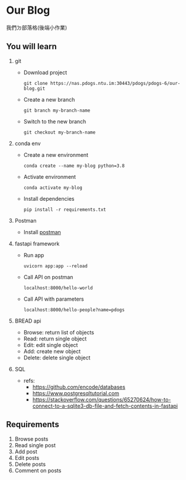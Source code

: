 # Our Blog

我們ㄉ部落格(後端小作業)

## You will learn
1. git
    - Download project
        ```
        git clone https://nas.pdogs.ntu.im:30443/pdogs/pdogs-6/our-blog.git
        ```
    - Create a new branch
        ```
        git branch my-branch-name
        ```
    - Switch to the new branch
        ```
        git checkout my-branch-name
        ```

2. conda env
    - Create a new environment
        ```
        conda create --name my-blog python=3.8
        ```
    - Activate environment
        ```
        conda activate my-blog
        ```
    - Install dependencies
        ```
        pip install -r requirements.txt
        ```

3. Postman
    - Install [postman](https://www.postman.com/downloads/)

3. fastapi framework
    - Run app
        ```
        uvicorn app:app --reload
        ```
    - Call API on postman
        ```
        localhost:8000/hello-world
        ```
    - Call API with parameters
        ```
        localhost:8000/hello-people?name=pdogs
        ```
    
4. BREAD api
    - Browse: return list of objects
    - Read: return single object
    - Edit: edit single object
    - Add: create new object
    - Delete: delete single object

5. SQL
    - refs:
        - https://github.com/encode/databases
        - https://www.postgresqltutorial.com
        - https://stackoverflow.com/questions/65270624/how-to-connect-to-a-sqlite3-db-file-and-fetch-contents-in-fastapi


## Requirements
1. Browse posts
2. Read single post
3. Add post
4. Edit posts
5. Delete posts
6. Comment on posts
